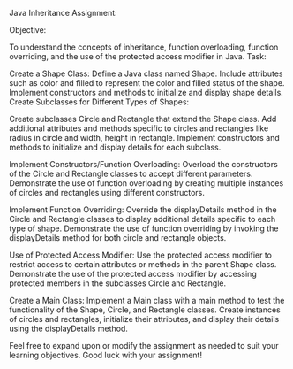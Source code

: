 Java Inheritance Assignment:

Objective:

To understand the concepts of inheritance, function overloading, function overriding, and the use of the protected access modifier in Java.
Task:

Create a Shape Class:
    Define a Java class named Shape.
    Include attributes such as color and filled to represent the color and filled status of the shape.
    Implement constructors and methods to initialize and display shape details.
    Create Subclasses for Different Types of Shapes:

Create subclasses Circle and Rectangle that extend the Shape class.
    Add additional attributes and methods specific to circles and rectangles like radius in circle and width, height in rectangle.
    Implement constructors and methods to initialize and display details for each subclass.

Implement Constructors/Function Overloading:
    Overload the constructors of the Circle and Rectangle classes to accept different parameters.
    Demonstrate the use of function overloading by creating multiple instances of circles and rectangles using different constructors.

Implement Function Overriding:
    Override the displayDetails method in the Circle and Rectangle classes to display additional details specific to each type of shape.
    Demonstrate the use of function overriding by invoking the displayDetails method for both circle and rectangle objects.

Use of Protected Access Modifier:
    Use the protected access modifier to restrict access to certain attributes or methods in the parent Shape class.
    Demonstrate the use of the protected access modifier by accessing protected members in the subclasses Circle and Rectangle.

Create a Main Class:
    Implement a Main class with a main method to test the functionality of the Shape, Circle, and Rectangle classes.
    Create instances of circles and rectangles, initialize their attributes, and display their details using the displayDetails method.


Feel free to expand upon or modify the assignment as needed to suit your learning objectives. Good luck with your assignment!